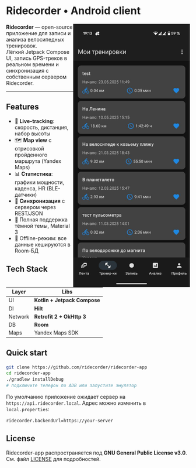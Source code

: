 
# Ridecorder • Android client

<img src="docs/screenshot_dashboard.png" width="320" alt="Dashboard" align="right"/>

**Ridecorder** — open-source приложение для записи и анализа велосипедных тренировок.  
Лёгкий Jetpack Compose UI, запись GPS-треков в реальном времени и синхронизация с собственным сервером Ridecorder.

---

## Features

* 📍 **Live-tracking**: скорость, дистанция, набор высоты  
* 🗺️ **Map view** с отрисовкой пройденного маршрута (Yandex Maps)  
* 📊 **Статистика**: графики мощности, каденса, HR (BLE-датчики)  
* 🔄 **Синхронизация** с сервером через REST/JSON  
* 🌚 Полная поддержка тёмной темы, Material 3  
* 🔌 Offline-режим: все данные кешируются в Room-БД

## Tech Stack

| Layer | Libs |
|-------|------|
| UI | **Kotlin + Jetpack Compose** |
| DI | **Hilt** |
| Network | **Retrofit 2 + OkHttp 3** |
| DB | **Room** |
| Maps | Yandex Maps SDK |

## Quick start

```bash
git clone https://github.com/ridecorder/ridecorder-app
cd ridecorder-app
./gradlew installDebug
# подключите телефон по ADB или запустите эмулятор
````

По умолчанию приложение ожидает сервер на `https://api.ridecorder.local`.
Адрес можно изменить в `local.properties`:

```
ridecorder.backendUrl=https://your-server
```

## License

Ridecorder-app распространяется под **GNU General Public License v3.0**.
См. файл [LICENSE](./LICENSE) для подробностей.